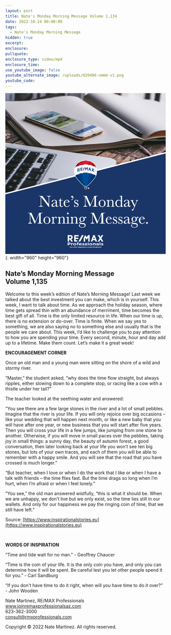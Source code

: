 ```yaml
---
layout: post
title: Nate's Monday Morning Message Volume 1,134
date: 2022-10-24 00:00:00
tags:
  - Nate's Monday Morning Message
hidden: true
excerpt:
enclosure:
pullquote:
enclosure_type: video/mp4
enclosure_time:
use_youtube_image: false
youtube_alternate_image: /uploads/020406-nmmm-v1.png
youtube_code:
---
```

![](/uploads/020406-nmmm-v1-1.png){: width="960" height="960"}

## **Nate’s Monday Morning Message<br>Volume 1,135**

Welcome to this week’s edition of Nate’s Morning Message\! Last week we talked about the best investment you can make, which is in yourself. This week, I want to talk about time. As we approach the holiday season, where time gets spread thin with an abundance of merriment, time becomes the best gift of all. Time is the only limited resource in life. When our time is up, there is no extension or do-over. Time is finite. When we say yes to something, we are also saying no to something else and usually that is the people we care about. This week, I’d like to challenge you to pay attention to how you are spending your time. Every second, minute, hour and day add up to a lifetime. Make them count. Let’s make it a great week\!

**ENCOURAGEMENT CORNER&nbsp;**

Once an old man and a young man were sitting on the shore of a wild and stormy river.

“Master,” the student asked, “why does the time flow straight, but always ripples, either slowing down to a complete stop, or racing like a cow with a thistle under her tail?”

The teacher looked at the seething water and answered:

“You see there are a few large stones in the river and a lot of small pebbles. Imagine that the river is your life. If you will only rejoice over big occasions – like your wedding that will happen next month, or like a new baby that you will have after one year, or new business that you will start after five years. Then you will cross your life in a few jumps, like jumping from one stone to another. Otherwise, if you will move in small paces over the pebbles, taking joy in small things: a sunny day, the beauty of autumn forest, a good conversation, then later looking back at your life you won’t see ten big stones, but lots of your own traces, and each of them you will be able to remember with a happy smile. And you will see that the road that you have crossed is much longer.”

“But teacher, when I love or when I do the work that I like or when I have a talk with friends – the time flies fast. But the time drags so long when I’m hurt, when I’m afraid or when I feel lonely.”

“You see,” the old man answered wistfully, “this is what it should be. When we are unhappy, we don’t live but we only exist, so the time lies still in our wallets. And only for our happiness we pay the ringing coin of time, that we still have left.”

Source: [https://www.inspirationalstories.eu](https://www.inspirationalstories.eu)

&nbsp;

**WORDS OF INSPIRATION**

“Time and tide wait for no man.” - Geoffrey Chaucer

“Time is the coin of your life. It is the only coin you have, and only you can determine how it will be spent. Be careful lest you let other people spend it for you.” - Carl Sandburg

“If you don't have time to do it right, when will you have time to do it over?” - John Wooden

Nate Martinez, RE/MAX Professionals<br>www.joinremaxprofessionalsaz.com<br>623-362-3000<br>consult@rmxprofessionals.com

Copyright &copy; 2022 Nate Martinez. All rights reserved.